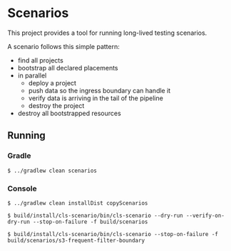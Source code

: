 # Scenarios

This project provides a tool for running long-lived testing scenarios.

A scenario follows this simple pattern:

- find all projects
- bootstrap all declared placements
- in parallel
  - deploy a project
  - push data so the ingress boundary can handle it
  - verify data is arriving in the tail of the pipeline
  - destroy the project
- destroy all bootstrapped resources

## Running

### Gradle

```shell
$ ../gradlew clean scenarios
```

### Console

```shell
$ ../gradlew clean installDist copyScenarios
```

```shell
$ build/install/cls-scenario/bin/cls-scenario --dry-run --verify-on-dry-run --stop-on-failure -f build/scenarios
```

```shell
$ build/install/cls-scenario/bin/cls-scenario --stop-on-failure -f build/scenarios/s3-frequent-filter-boundary
```

